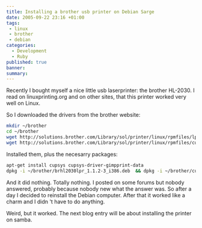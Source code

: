 ```yaml
---
title: Installing a brother usb printer on Debian Sarge
date: 2005-09-22 23:16 +01:00
tags:
 - linux
 - brother
 - debian
categories:
  - Development
  - Ruby
published: true
banner: 
summary:
---
```

Recently I bought myself a nice little usb laserprinter: the brother HL-2030. I read on linuxprinting.org and on other sites, that this printer worked very well on Linux.

 So I downloaded the drivers from the brother website:

``` bash
mkdir ~/brother
cd ~/brother
wget http://solutions.brother.com/Library/sol/printer/linux/rpmfiles/lpr_debian/brhl2030lpr_1.1.2-3_i386.deb
wget http://solutions.brother.com/Library/sol/printer/linux/rpmfiles/cups_wrapper/cupswrapperhl2030_1.0.0-1_i386.deb
```

Installed them, plus the necesarry packages:

``` bash
apt-get install cupsys cupsys-driver-gimpprint-data
dpkg -i ~/brother/brhl2030lpr_1.1.2-3_i386.deb  && dpkg -i ~/brother/cupswrapperhl2030_1.0.0-1_i386.deb
```

And it did nothing. Totally nothing. I posted on some forums but nobody answered, probably because nobody new what the answer was.
So after a day I decided to reinstall the  Debian computer. After that it worked like a charm and I didn 't have to do anything.

Weird, but it worked. The next blog entry will be about installing the printer on samba. 
